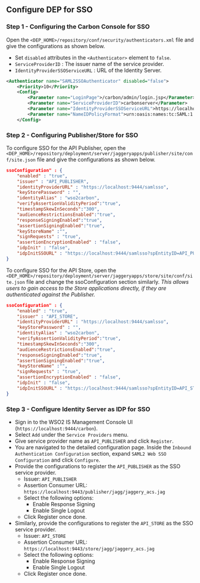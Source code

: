 ## Configure DEP for SSO

### Step 1 - Configuring the Carbon Console for SSO

Open the `<DEP_HOME>/repository/conf/security/authenticators.xml` file and give the configurations as shown below.

- Set `disabled` attributes in the `<Authenticator>` element to `false`.
- `ServiceProviderID` : The issuer name of the service provider. 
- `IdentityProviderSSOServiceURL` : URL of the Identity Server.

```xml 
<Authenticator name="SAML2SSOAuthenticator" disabled="false">
	<Priority>10</Priority>
	<Config>
		<Parameter name="LoginPage">/carbon/admin/login.jsp</Parameter>
		<Parameter name="ServiceProviderID">carbonserver</Parameter>
		<Parameter name="IdentityProviderSSOServiceURL">https://localhost:9444/samlsso</Parameter>
		<Parameter name="NameIDPolicyFormat">urn:oasis:names:tc:SAML:1.1:nameid-format:unspecified</Parameter>
	</Config>
```

### Step 2 - Configuring Publisher/Store for SSO

To configure SSO for the API Publisher, open the 
`<DEP_HOME>/repository/deployment/server/jaggeryapps/publisher/site/conf/site.json` 
file and give the configurations as shown below.

```json  
ssoConfiguration" : {
    "enabled" : "true",
    "issuer" : "API_PUBLISHER",
    "identityProviderURL" : "https://localhost:9444/samlsso",
    "keyStorePassword" : "",
    "identityAlias" : "wso2carbon",
    "verifyAssertionValidityPeriod":"true",
    "timestampSkewInSeconds":"300",
    "audienceRestrictionsEnabled":"true",
    "responseSigningEnabled":"true",
    "assertionSigningEnabled":"true",
    "keyStoreName" :"",
    "signRequests" : "true",
    "assertionEncryptionEnabled" : "false",
    "idpInit" : "false",
    "idpInitSSOURL" : "https://localhost:9444/samlsso?spEntityID=API_PUBLISHER",
}
```

To configure SSO for the API Store, open the 
`<DEP_HOME>/repository/deployment/server/jaggeryapps/store/site/conf/site.json` 
file and change the ssoConfiguration section similarly. 
_This allows users to gain access to the Store applications directly, if they are authenticated against the Publisher._

```json  
ssoConfiguration" : {
    "enabled" : "true",
    "issuer" : "API_STORE",
    "identityProviderURL" : "https://localhost:9444/samlsso",
    "keyStorePassword" : "",
    "identityAlias" : "wso2carbon",
    "verifyAssertionValidityPeriod":"true",
    "timestampSkewInSeconds":"300",
    "audienceRestrictionsEnabled":"true",
    "responseSigningEnabled":"true",
    "assertionSigningEnabled":"true",
    "keyStoreName" :"",
    "signRequests" : "true",
    "assertionEncryptionEnabled" : "false",
    "idpInit" : "false",
    "idpInitSSOURL" : "https://localhost:9444/samlsso?spEntityID=API_STORE",
}
```

### Step 3 - Configure Identity Server as IDP for SSO

- Sign in to the WSO2 IS Management Console UI (`https://localhost:9444/carbon`). 
- Select `Add` under the `Service Providers` menu.
- Give service provider name as `API_PUBLISHER` and click `Register`.
- You are navigated to the detailed configuration page. Inside the 
`Inbound Authentication Configuration` section, expand `SAML2 Web SSO Configuration` 
and click `Configure`.
- Provide the configurations to register the `API_PUBLISHER` as the SSO service provider. 
    - Issuer: `API_PUBLISHER`
    - Assertion Consumer URL: `https://localhost:9443/publisher/jagg/jaggery_acs.jag`
    - Select the following options:
        - Enable Response Signing
        - Enable  Single Logout
    - Click Register once done.
- Similarly, provide the configurations to register the `API_STORE` as the SSO service provider.
    - Issuer: `API_STORE`
    - Assertion Consumer URL: `https://localhost:9443/store/jagg/jaggery_acs.jag`
    - Select the following options:
        - Enable Response Signing
        - Enable  Single Logout
    - Click Register once done.   